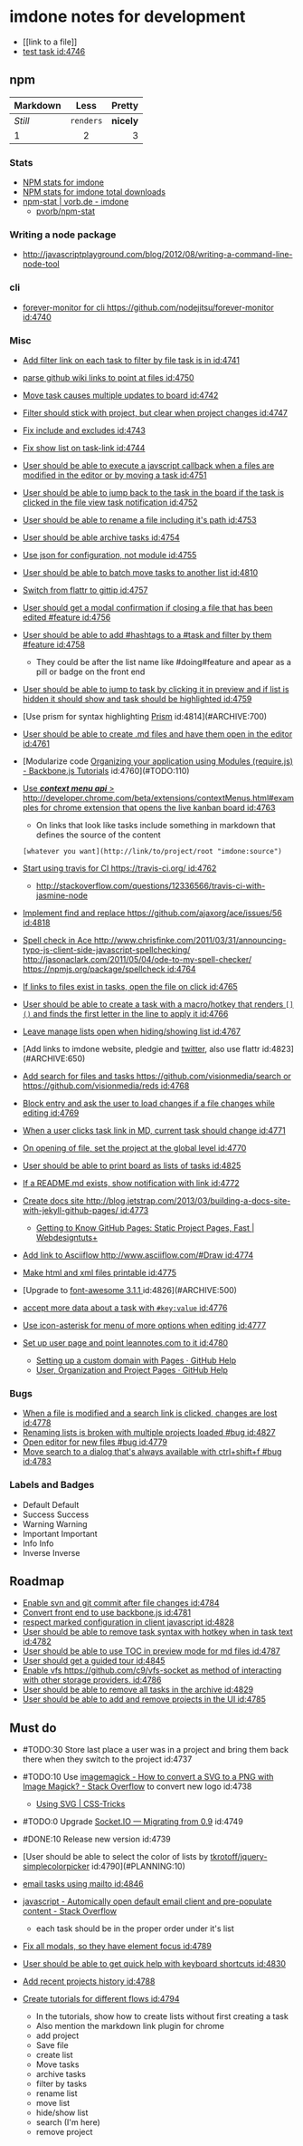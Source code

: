 imdone notes for development
==========
- [[link to a file]]
- [test task id:4746](#ARCHIVE:930)
## npm

Markdown | Less | Pretty
--- | :---: | ---:
*Still* | `renders` | **nicely**
1 | 2 | 3

### Stats  
- [NPM stats for imdone](http://isaacs.iriscouch.com/downloads/_design/app/_view/pkg?group_level=3&end_key=[%22imdone%22]&start_key=[%22imdone%22,{}]&descending=true)
- [NPM stats for imdone total downloads](http://isaacs.iriscouch.com/downloads/_design/app/_view/pkg?group_level=1&start_key=["imdone"]&end_key=["imdone",{}])
- [npm-stat | vorb.de - imdone](http://npm-stat.vorb.de/charts.html?package=imdone)
    - [pvorb/npm-stat](https://github.com/pvorb/npm-stat)

### Writing a node package
- <http://javascriptplayground.com/blog/2012/08/writing-a-command-line-node-tool>

### cli
- [forever-monitor for cli <https://github.com/nodejitsu/forever-monitor> id:4740](#ARCHIVE:850)

### Misc
- [Add filter link on each task to filter by file task is in id:4741](#ARCHIVE:460)
- [parse github wiki links to point at files id:4750](#ARCHIVE:590)
- [Move task causes multiple updates to board id:4742](#ARCHIVE:600)
- [Filter should stick with project, but clear when project changes id:4747](#ARCHIVE:540)
- [Fix include and excludes id:4743](#ARCHIVE:580)
- [Fix show list on task-link id:4744](#ARCHIVE:630) 
- [User should be able to execute a javscript callback when a files are modified in the editor or by moving a task id:4751](#ARCHIVE:570)
- [User should be able to jump back to the task in the board if the task is clicked in the file view task notification id:4752](#ARCHIVE:610)
- [User should be able to rename a file including it's path id:4753](#PLANNING:130)
- [User should be able archive tasks id:4754](#ARCHIVE:420)
- [Use json for configuration, not module id:4755](#ARCHIVE:140)
- [User should be able to batch move tasks to another list id:4810](#ARCHIVE:430)
- [Switch from flattr to gittip id:4757](#ARCHIVE:560)
- [User should get a modal confirmation if closing a file that has been edited #feature id:4756](#ARCHIVE:670)
- [User should be able to add #hashtags to a #task and filter by them #feature id:4758](#PLANNING:100)
    - They could be after the list name like #doing#feature and apear as a pill or badge on the front end
- [User should be able to jump to task by clicking it in preview and if list is hidden it should show and task should be highlighted id:4759](#ARCHIVE:660)
- [Use prism for syntax highlighting [Prism](http://prismjs.com/) id:4814](#ARCHIVE:700)
- [User should be able to create .md files and have them open in the editor id:4761](#ARCHIVE:480)
- [Modularize code [Organizing your application using Modules (require.js) - Backbone.js Tutorials](http://backbonetutorials.com/organizing-backbone-using-modules/) id:4760](#TODO:110)
- [Use ***context menu api*** > <http://developer.chrome.com/beta/extensions/contextMenus.html#examples> for chrome extension that opens the live kanban board id:4763](#TODO:160)
	- On links that look like tasks include something in markdown that defines the source of the content

	`[whatever you want](http://link/to/project/root "imdone:source")`

- [Start using travis for CI <https://travis-ci.org/> id:4762](#ARCHIVE:550)
    - <http://stackoverflow.com/questions/12336566/travis-ci-with-jasmine-node>
- [Implement find and replace <https://github.com/ajaxorg/ace/issues/56> id:4818](#TODO:150)
- [Spell check in Ace <http://www.chrisfinke.com/2011/03/31/announcing-typo-js-client-side-javascript-spellchecking/> <http://jasonaclark.com/2011/05/04/ode-to-my-spell-checker/> <https://npmjs.org/package/spellcheck> id:4764](#TODO:130)
- [If links to files exist in tasks, open the file on click id:4765](#ARCHIVE:760)
- [User should be able to create a task with a macro/hotkey that renders `[]()` and finds the first letter in the line to apply it id:4766](#ARCHIVE:0)
- [Leave manage lists open when hiding/showing list id:4767](#ARCHIVE:910)
- [Add links to imdone website, pledgie and [twitter](https://twitter.com/about/resources/buttons#tweet), also use flattr id:4823](#ARCHIVE:650)
- [Add search for files and tasks <https://github.com/visionmedia/search> or <https://github.com/visionmedia/reds> id:4768](#ARCHIVE:720)
- [Block entry and ask the user to load changes if a file changes while editing id:4769](#DONE:0)
- [When a user clicks task link in MD, current task should change id:4771](#ARCHIVE:640)
- [On opening of file, set the project at the global level id:4770](#ARCHIVE:440)
- [User should be able to print board as lists of tasks id:4825](#ARCHIVE:730)
- [If a README.md exists, show notification with link id:4772](#ARCHIVE:780)
- [Create docs site <http://blog.jetstrap.com/2013/03/building-a-docs-site-with-jekyll-github-pages/> id:4773](#ARCHIVE:690)
    - [Getting to Know GitHub Pages: Static Project Pages, Fast | Webdesigntuts+](http://webdesign.tutsplus.com/tutorials/applications/getting-to-know-github-pages-static-project-pages-fast/) 
- [Add link to Asciiflow <http://www.asciiflow.com/#Draw> id:4774](#TODO:120)
- [Make html and xml files printable id:4775](#ARCHIVE:740)
- [Upgrade to [font-awesome 3.1.1 ](http://fortawesome.github.io/Font-Awesome/icons/) id:4826](#ARCHIVE:500)
- [accept more data about a task with `#key:value` id:4776](#PLANNING:150)
- [Use icon-asterisk for menu of more options when editing id:4777](#PLANNING:160)
- [Set up user page and point leannotes.com to it id:4780](#ARCHIVE:530)
    - [Setting up a custom domain with Pages · GitHub Help](https://help.github.com/articles/setting-up-a-custom-domain-with-pages)
    - [User, Organization and Project Pages · GitHub Help](https://help.github.com/articles/user-organization-and-project-pages)
### Bugs
- [When a file is modified and a search link is clicked, changes are lost id:4778](#ARCHIVE:470)
- [Renaming lists is broken with multiple projects loaded #bug id:4827](#ARCHIVE:860)
- [Open editor for new files #bug id:4779](#ARCHIVE:510) 
- [Move search to a dialog that's always available with ctrl+shift+f #bug id:4783](#ARCHIVE:710)

### Labels and Badges
- Default <span class="label">Default</span>
- Success <span class="label label-success">Success</span>
- Warning <span class="label label-warning">Warning</span>
- Important	<span class="label label-important">Important</span>
- Info <span class="label label-info">Info</span>
- Inverse <span class="label label-inverse">Inverse</span>

Roadmap
----
- [Enable svn and git commit after file changes id:4784](#ARCHIVE:490)
- [Convert front end to use backbone.js id:4781](#TODO:140)
- [respect marked configuration in client javascript id:4828](#TODO:170)
- [User should be able to remove task syntax with hotkey when in task text id:4782](#PLANNING:140)
- [User should be able to use TOC in preview mode for md files id:4787](#ARCHIVE:680)
- [User should get a guided tour id:4845](#ARCHIVE:120)
- [Enable vfs <https://github.com/c9/vfs-socket> as method of interacting with other storage providers. id:4786](#ARCHIVE:520)
- [User should be able to remove all tasks in the archive id:4829](#PLANNING:50)
- [User should be able to add and remove projects in the UI id:4785](#ARCHIVE:70)

Must do
----
- #TODO:30 Store last place a user was in a project and bring them back there when they switch to the project id:4737
- #TODO:10 Use [imagemagick - How to convert a SVG to a PNG with Image Magick? - Stack Overflow](http://stackoverflow.com/questions/9853325/how-to-convert-a-svg-to-a-png-with-image-magick) to convert new logo id:4738
  - [Using SVG | CSS-Tricks](http://css-tricks.com/using-svg/)
- #TODO:0 Upgrade [Socket.IO — Migrating from 0.9](http://socket.io/docs/migrating-from-0-9/) id:4749
- #DONE:10 Release new version id:4739
- [User should be able to select the color of lists by [tkrotoff/jquery-simplecolorpicker](https://github.com/tkrotoff/jquery-simplecolorpicker) id:4790](#PLANNING:10)
- [email tasks using mailto id:4846](#PLANNING:20)
- [javascript - Automically open default email client and pre-populate content - Stack Overflow](http://stackoverflow.com/questions/13231125/automically-open-default-email-client-and-pre-populate-content)
  - each task should be in the proper order under it's list


- [Fix all modals, so they have element focus id:4789](#ARCHIVE:50)

- [User should be able to get quick help with keyboard shortcuts id:4830](#ARCHIVE:40)

- [Add recent projects history id:4788](#ARCHIVE:10)

- [Create tutorials for different flows id:4794](#ARCHIVE:30)
  - In the tutorials, show how to create lists without first creating a task
  - Also mention the markdown link plugin for chrome
  - add project
  - Save file
  - create list
  - Move tasks
  - archive tasks
  - filter by tasks
  - rename list
  - move list
  - hide/show list
  - search (I'm here)
  - remove project
